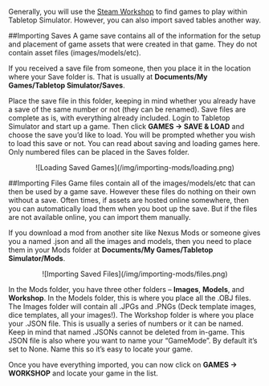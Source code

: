 Generally, you will use the [Steam Workshop](steam-workshop) to find games to play within Tabletop Simulator. However, you can also import saved tables another way.

##Importing Saves
A game save contains all of the information for the setup and placement of game assets that were created in that game. They do not contain asset files (images/models/etc).

If you received a save file from someone, then you place it in the location where your Save folder is. That is usually at **Documents/My Games/Tabletop Simulator/Saves**.

Place the save file in this folder, keeping in mind whether you already have a save of the same number or not (they can be renamed). Save files are complete as is, with everything already included. Login to Tabletop Simulator and start up a game. Then click **GAMES -> SAVE & LOAD** and choose the save you’d like to load. You will be prompted whether you wish to load this save or not. You can read about saving and loading games here.
Only numbered files can be placed in the Saves folder.

<center>![Loading Saved Games](/img/importing-mods/loading.png)</center>

##Importing Files
Game files contain all of the images/models/etc that can then be used by a game save. However these files do nothing on their own without a save. Often times, if assets are hosted online somewhere, then you can automatically load them when you boot up the save. But if the files are not available online, you can import them manually.

If you download a mod from another site like Nexus Mods or someone gives you a named .json and all the images and models, then you need to place them in your Mods folder at **Documents/My Games/Tabletop Simulator/Mods**.

<center>![Importing Saved Files](/img/importing-mods/files.png)</center>

In the Mods folder, you have three other folders – **Images**, **Models**, and **Workshop**. In the Models folder, this is where you place all the .OBJ files. The Images folder will contain all .JPGs and .PNGs (Deck template images, dice templates, all your images!). The Workshop folder is where you place your .JSON file. This is usually a series of numbers or it can be named. Keep in mind that named .JSONs cannot be deleted from in-game. This JSON file is also where you want to name your “GameMode”. By default it’s set to None. Name this so it’s easy to locate your game.

Once you have everything imported, you can now click on **GAMES -> WORKSHOP** and locate your game in the list.
